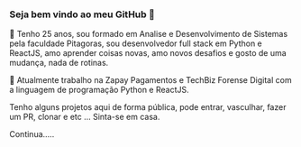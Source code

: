 ### Seja bem vindo ao meu GitHub 👋

💬 Tenho 25 anos, sou formado em Analise e Desenvolvimento de Sistemas pela faculdade Pitagoras, sou desenvolvedor full stack em Python e ReactJS, amo aprender coisas novas, amo novos desafios e gosto de uma mudança, nada de rotinas.


🔭 Atualmente trabalho na Zapay Pagamentos e TechBiz Forense Digital com a linguagem de programação Python e ReactJS.

Tenho alguns projetos aqui de forma pública, pode entrar, vasculhar, fazer um PR, clonar e etc ... Sinta-se em casa.

Continua.....
